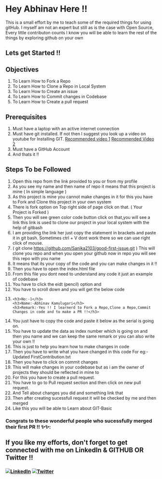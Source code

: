 # Hey Abhinav Here !!
  This is a small effort by me to teach some of the required things for using gitHub.
  I myself am not an expert but still as is the case with Open Source, Every little contributon counts
  I know you will be able to learn the rest of the things by exploring github on your own
  
  
## Lets get Started !!

## Objectives 
1. To Learn How to Fork a Repo 
2. To Learn How to Clone a Repo in Local System
3. To Learn How to Create an issue
4. To Learn How to Commit changes in Codebase 
5. To Learn How to Create a pull request 

## Prerequisites 
1. Must have a laptop with an active internet connection
2. Must have git installed. If not then I suggest you look up a video on youtube for Installing GIT. [Recommended video 1](https://www.youtube.com/watch?v=ON5GAXubt_4) [Recommended Video 2](https://www.youtube.com/watch?v=qkbK31dMNfM)
3. Must have a GitHub Account 
4. And thats it !!

## Steps To be Followed 
1. Open this repo from the link provided to you or from my profile 
2. As you see my name and then name of repo it means that this project is mine ( In simple language )
3. As this project is mine you  cannot make changes in it for this you have to Fork and Clone this project in your own system 
4. There is fork option on Top right side of page click on that. ( Your Project is Forked )
5. Then you will see green color code button click on that,you will see a link this link is used to clone our project in your local system with the help of gitbash
6. I am providing the link her just copy the statement in brackets and paste it in git bash. Sometimes ctrl + V dont work there  so we can use right click of mouse.
7. ( git clone https://github.com/Sanika2103/good-first-issue.git ) This will clone you repo and when you open your github now in repo you will see this repo with you name 
8. It means that its your copy of the code and you can make changes in it !!
9. Then you have to open the index.html file 
10. From this file you dont need to understand any code it just an example of codebase
11. You have to click the eidt (pencil) option and 
12. You have  to scroll down and you will get the below code 
13. 
        <h3>No:-1</h3>
        <h3>Name:-Abhinav Kamulugari</h3> 
        <h3>Remark:-Yes !! I learnerd to Fork a Repo,Clone a Repo,Commit Changes in code and to make a PR !!</h3>
 13. You just have to copy the code and paste it below as the serial is going on.
 14. You have to update the data as index number which is going on and then you name and we can keep the same remark or you can also write your own !!
 15. This is just to help you learn how to make changes in code 
 16. Then you have to write what you have changed in this code For eg:- Updated FirstContribution.txt
 17. Then you have to click on commit changes 
 18. This will make changes in your codebase but as i am the owner of projects they should be reflected in mine to 
 19. For this you have to create a pull request.
 20. You have to go to Pull request section and then click on new pull request. 
 21. And Tell about changes you did and something link that 
 22. Then after creating sucessfull request it will be checked by me and then merged
 23. Like this you will be able to  Learn about GIT-Basic 
  
 
### Congrats to these wonderful people who sucessfully merged their first PR !! ✨✨:

 ## If you like my efforts, don't forget to get connected with me on LinkedIn & GITHUB OR Twitter !!
   
 <h3>
<a href="https://www.linkedin.com/in/sanika-patil21/" ><img alt="LinkedIn" src="https://img.shields.io/badge/linkedin-%230077B5.svg?style=for-the-badge&logo=linkedin&logoColor=white"/></a>
<a href="https://twitter.com/Sanikaa_21?s=08"><img  alt="Twitter" src="https://img.shields.io/badge/Sanikaa_21-%231DA1F2.svg?style=for-the-badge&logo=Twitter&logoColor=white"/></a>

</h3>
 <br>
